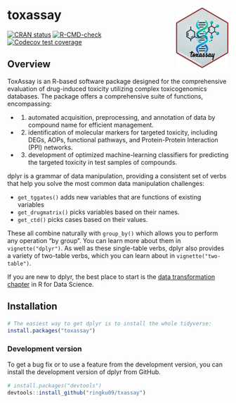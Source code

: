 
<!-- README.md is generated from README.Rmd. Please edit that file -->

# toxassay <a href="https://dplyr.tidyverse.org"><img src="man/figures/logo.png" align="right" height="138" /></a>

<!-- badges: start -->

[![CRAN
status](https://www.r-pkg.org/badges/version/dplyr)](https://cran.r-project.org/package=dplyr)
[![R-CMD-check](https://github.com/tidyverse/dplyr/actions/workflows/R-CMD-check.yaml/badge.svg)](https://github.com/tidyverse/dplyr/actions/workflows/R-CMD-check.yaml)
[![Codecov test
coverage](https://codecov.io/gh/tidyverse/dplyr/branch/main/graph/badge.svg)](https://app.codecov.io/gh/tidyverse/dplyr?branch=main)
<!-- badges: end -->

## Overview

ToxAssay is an R-based software package designed for the comprehensive
evaluation of drug-induced toxicity utilizing complex toxicogenomics
databases. The package offers a comprehensive suite of functions,
encompassing:

- 1)  automated acquisition, preprocessing, and annotation of data by
      compound name for efficient management.
- 2)  identification of molecular markers for targeted toxicity,
      including DEGs, AOPs, functional pathways, and Protein-Protein
      Interaction (PPI) networks.
- 3)  development of optimized machine-learning classifiers for
      predicting the targeted toxicity in test samples of compounds.

dplyr is a grammar of data manipulation, providing a consistent set of
verbs that help you solve the most common data manipulation challenges:

- `get_tggates()` adds new variables that are functions of existing
  variables
- `get_drugmatrix()` picks variables based on their names.
- `get_ctd()` picks cases based on their values.

These all combine naturally with `group_by()` which allows you to
perform any operation “by group”. You can learn more about them in
`vignette("dplyr")`. As well as these single-table verbs, dplyr also
provides a variety of two-table verbs, which you can learn about in
`vignette("two-table")`.

If you are new to dplyr, the best place to start is the [data
transformation chapter](https://r4ds.hadley.nz/data-transform) in R for
Data Science.

## Installation

``` r
# The easiest way to get dplyr is to install the whole tidyverse:
install.packages("toxassay")
```

### Development version

To get a bug fix or to use a feature from the development version, you
can install the development version of dplyr from GitHub.

``` r
# install.packages("devtools")
devtools::install_github("ringku09/txassay")
```

